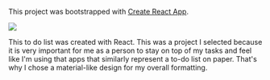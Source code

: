 This project was bootstrapped with [Create React App](https://github.com/facebookincubator/create-react-app).

![](https://imgur.com/gfXsdlY.gif)

This to do list was created with React. This was a project I selected because it is very important for me as a person to stay on top of my tasks and feel like I'm using that apps that similarly represent a to-do list on paper. That's why I chose a material-like design for my overall formatting.